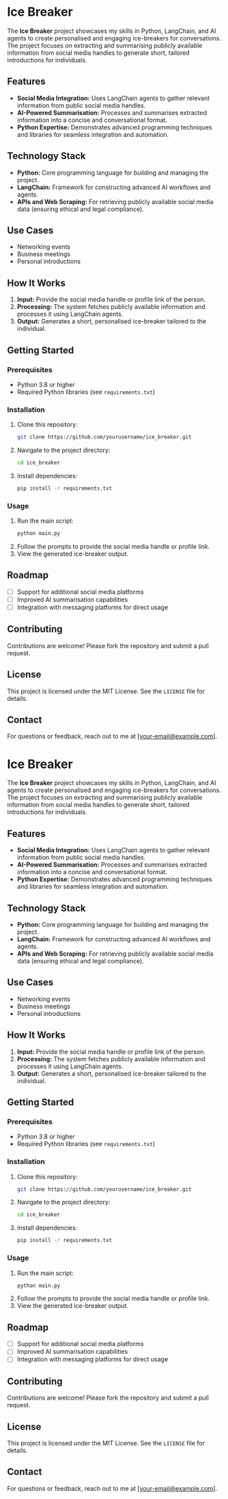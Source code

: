 # Ice Breaker

The **Ice Breaker** project showcases my skills in Python, LangChain, and AI agents to create personalised and engaging ice-breakers for conversations. The project focuses on extracting and summarising publicly available information from social media handles to generate short, tailored introductions for individuals.

## Features
- **Social Media Integration:** Uses LangChain agents to gather relevant information from public social media handles.
- **AI-Powered Summarisation:** Processes and summarises extracted information into a concise and conversational format.
- **Python Expertise:** Demonstrates advanced programming techniques and libraries for seamless integration and automation.

## Technology Stack
- **Python:** Core programming language for building and managing the project.
- **LangChain:** Framework for constructing advanced AI workflows and agents.
- **APIs and Web Scraping:** For retrieving publicly available social media data (ensuring ethical and legal compliance).

## Use Cases
- Networking events
- Business meetings
- Personal introductions

## How It Works
1. **Input:** Provide the social media handle or profile link of the person.
2. **Processing:** The system fetches publicly available information and processes it using LangChain agents.
3. **Output:** Generates a short, personalised ice-breaker tailored to the individual.

## Getting Started

### Prerequisites
- Python 3.8 or higher
- Required Python libraries (see `requirements.txt`)

### Installation
1. Clone this repository:
   ```bash
   git clone https://github.com/yourusername/ice_breaker.git
   ```
2. Navigate to the project directory:
   ```bash
   cd ice_breaker
   ```
3. Install dependencies:
   ```bash
   pip install -r requirements.txt
   ```

### Usage
1. Run the main script:
   ```bash
   python main.py
   ```
2. Follow the prompts to provide the social media handle or profile link.
3. View the generated ice-breaker output.

## Roadmap
- [ ] Support for additional social media platforms
- [ ] Improved AI summarisation capabilities
- [ ] Integration with messaging platforms for direct usage

## Contributing
Contributions are welcome! Please fork the repository and submit a pull request.

## License
This project is licensed under the MIT License. See the `LICENSE` file for details.

## Contact
For questions or feedback, reach out to me at [your-email@example.com].
# Ice Breaker

The **Ice Breaker** project showcases my skills in Python, LangChain, and AI agents to create personalised and engaging ice-breakers for conversations. The project focuses on extracting and summarising publicly available information from social media handles to generate short, tailored introductions for individuals.

## Features
- **Social Media Integration:** Uses LangChain agents to gather relevant information from public social media handles.
- **AI-Powered Summarisation:** Processes and summarises extracted information into a concise and conversational format.
- **Python Expertise:** Demonstrates advanced programming techniques and libraries for seamless integration and automation.

## Technology Stack
- **Python:** Core programming language for building and managing the project.
- **LangChain:** Framework for constructing advanced AI workflows and agents.
- **APIs and Web Scraping:** For retrieving publicly available social media data (ensuring ethical and legal compliance).

## Use Cases
- Networking events
- Business meetings
- Personal introductions

## How It Works
1. **Input:** Provide the social media handle or profile link of the person.
2. **Processing:** The system fetches publicly available information and processes it using LangChain agents.
3. **Output:** Generates a short, personalised ice-breaker tailored to the individual.

## Getting Started

### Prerequisites
- Python 3.8 or higher
- Required Python libraries (see `requirements.txt`)

### Installation
1. Clone this repository:
   ```bash
   git clone https://github.com/yourusername/ice_breaker.git
   ```
2. Navigate to the project directory:
   ```bash
   cd ice_breaker
   ```
3. Install dependencies:
   ```bash
   pip install -r requirements.txt
   ```

### Usage
1. Run the main script:
   ```bash
   python main.py
   ```
2. Follow the prompts to provide the social media handle or profile link.
3. View the generated ice-breaker output.

## Roadmap
- [ ] Support for additional social media platforms
- [ ] Improved AI summarisation capabilities
- [ ] Integration with messaging platforms for direct usage

## Contributing
Contributions are welcome! Please fork the repository and submit a pull request.

## License
This project is licensed under the MIT License. See the `LICENSE` file for details.

## Contact
For questions or feedback, reach out to me at [your-email@example.com].
